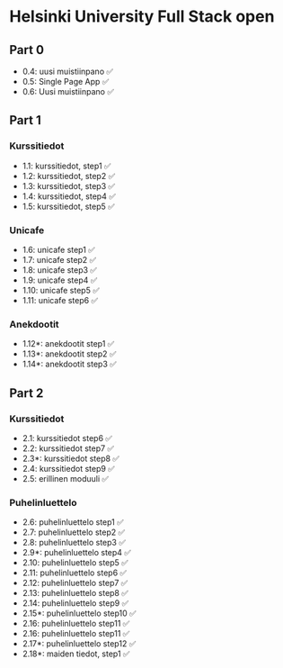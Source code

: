 # Helsinki University Full Stack open

## Part 0
- 0.4: uusi muistiinpano ✅
- 0.5: Single Page App ✅
- 0.6: Uusi muistiinpano ✅

## Part 1

### Kurssitiedot
- 1.1: kurssitiedot, step1 ✅ 
- 1.2: kurssitiedot, step2 ✅ 
- 1.3: kurssitiedot, step3 ✅ 
- 1.4: kurssitiedot, step4 ✅ 
- 1.5: kurssitiedot, step5 ✅ 

### Unicafe
- 1.6: unicafe step1 ✅ 
- 1.7: unicafe step2 ✅ 
- 1.8: unicafe step3 ✅ 
- 1.9: unicafe step4 ✅ 
- 1.10: unicafe step5 ✅ 
- 1.11: unicafe step6 ✅

### Anekdootit

- 1.12*: anekdootit step1 ✅
- 1.13*: anekdootit step2 ✅
- 1.14*: anekdootit step3 ✅

## Part 2

### Kurssitiedot
- 2.1: kurssitiedot step6 ✅
- 2.2: kurssitiedot step7 ✅
- 2.3*: kurssitiedot step8 ✅
- 2.4: kurssitiedot step9 ✅
- 2.5: erillinen moduuli ✅

### Puhelinluettelo
- 2.6: puhelinluettelo step1 ✅
- 2.7: puhelinluettelo step2 ✅
- 2.8: puhelinluettelo step3 ✅
- 2.9*: puhelinluettelo step4 ✅
- 2.10: puhelinluettelo step5 ✅
- 2.11: puhelinluettelo step6 ✅
- 2.12: puhelinluettelo step7 ✅
- 2.13: puhelinluettelo step8 ✅
- 2.14: puhelinluettelo step9 ✅
- 2.15*: puhelinluettelo step10 ✅
- 2.16: puhelinluettelo step11 ✅
- 2.16: puhelinluettelo step11 ✅
- 2.17*: puhelinluettelo step12 ✅
- 2.18*: maiden tiedot, step1 ✅